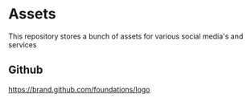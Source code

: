 # Assets
This repository stores a bunch of assets for various social media's and services

## Github 

https://brand.github.com/foundations/logo